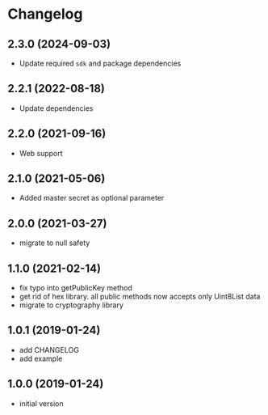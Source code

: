 # Changelog

## 2.3.0 (2024-09-03)

- Update required `sdk` and package dependencies

## 2.2.1 (2022-08-18)

- Update dependencies

## 2.2.0 (2021-09-16)

- Web support

## 2.1.0 (2021-05-06)

- Added master secret as optional parameter

## 2.0.0 (2021-03-27)

- migrate to null safety

## 1.1.0 (2021-02-14)

- fix typo into getPublicKey method
- get rid of hex library. all public methods now accepts only Uint8List data
- migrate to cryptography library

## 1.0.1 (2019-01-24)

- add CHANGELOG
- add example

## 1.0.0 (2019-01-24)

- initial version
